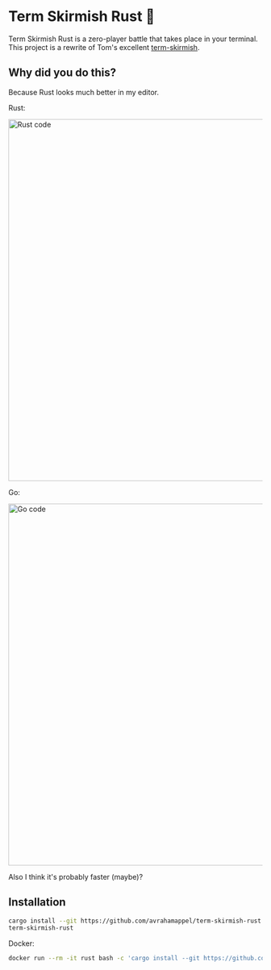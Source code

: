 # Term Skirmish Rust 🦀

Term Skirmish Rust is a zero-player battle that takes place in your terminal. This project is a rewrite of Tom's excellent [term-skirmish](github.com/tom-on-the-internet/term-skirmish).

## Why did you do this?

Because Rust looks much better in my editor. 

Rust:

<img width="718" alt="Rust code" src="https://user-images.githubusercontent.com/33736292/163076359-4ae35700-f3e8-4e36-8607-467c6983c1f0.png">

Go:

<img width="718" alt="Go code" src="https://user-images.githubusercontent.com/33736292/163076271-f94fb2af-7955-4e84-944b-5d672aef2279.png">

Also I think it's probably faster (maybe)?

## Installation

```bash
cargo install --git https://github.com/avrahamappel/term-skirmish-rust
term-skirmish-rust
```

Docker:

```bash
docker run --rm -it rust bash -c 'cargo install --git https://github.com/avrahamappel/term-skirmish-rust && term-skirmish-rust'
```
